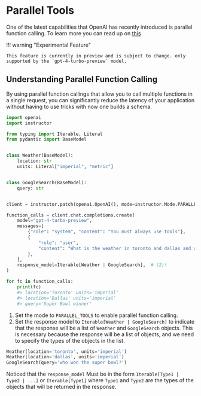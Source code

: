 # Parallel Tools

One of the latest capabilities that OpenAI has recently introduced is parallel function calling.
To learn more you can read up on [this](https://platform.openai.com/docs/guides/function-calling/parallel-function-calling)

!!! warning "Experimental Feature"

    This feature is currently in preview and is subject to change. only supported by the `gpt-4-turbo-preview` model.

## Understanding Parallel Function Calling

By using parallel function callings that allow you to call multiple functions in a single request, you can significantly reduce the latency of your application without having to use tricks with now one builds a schema.

```python hl_lines="19 31"
import openai
import instructor

from typing import Iterable, Literal
from pydantic import BaseModel


class Weather(BaseModel):
    location: str
    units: Literal["imperial", "metric"]


class GoogleSearch(BaseModel):
    query: str


client = instructor.patch(openai.OpenAI(), mode=instructor.Mode.PARALLEL_TOOLS)  # (1)!

function_calls = client.chat.completions.create(
    model="gpt-4-turbo-preview",
    messages=[
        {"role": "system", "content": "You must always use tools"},
        {
            "role": "user",
            "content": "What is the weather in toronto and dallas and who won the super bowl?",
        },
    ],
    response_model=Iterable[Weather | GoogleSearch],  # (2)!
)

for fc in function_calls:
    print(fc)
    #> location='Toronto' units='imperial'
    #> location='Dallas' units='imperial'
    #> query='Super Bowl winner'
```

1. Set the mode to `PARALLEL_TOOLS` to enable parallel function calling.
2. Set the response model to `Iterable[Weather | GoogleSearch]` to indicate that the response will be a list of `Weather` and `GoogleSearch` objects. This is necessary because the response will be a list of objects, and we need to specify the types of the objects in the list.

```python
Weather(location='toronto', units='imperial')
Weather(location='dallas', units='imperial')
GoogleSearch(query='who won the super bowl?')
```

Noticed that the `response_model` Must be in the form `Iterable[Type1 | Type2 | ...]` or `Iterable[Type1]` where `Type1` and `Type2` are the types of the objects that will be returned in the response.
